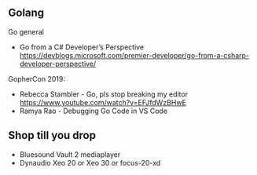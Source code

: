 

## Golang

Go general
 - Go from a C# Developer’s Perspective https://devblogs.microsoft.com/premier-developer/go-from-a-csharp-developer-perspective/


GopherCon 2019: 
 - Rebecca Stambler - Go, pls stop breaking my editor https://www.youtube.com/watch?v=EFJfdWzBHwE
 - Ramya Rao - Debugging Go Code in VS Code


## Shop till you drop

- Bluesound Vault 2 mediaplayer
- Dynaudio  Xeo 20 or Xeo 30  or focus-20-xd
